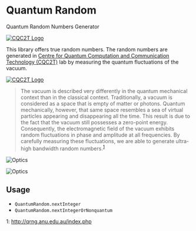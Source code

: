 # Quantum Random

Quantum Random Numbers Generator

[![CQC2T Logo](http://qrng.anu.edu.au/Pictures/laser.png)](http://www.cqc2t.org)

This library offers true random numbers. The random numbers are generated in [Centre for Quantum Computation and Communication Technology (CQC2T)](http://www.cqc2t.org) lab by measuring the quantum fluctuations of the vacuum.

[![CQC2T Logo](http://www.cqc2t.org/themes/id-pasc/images/logo.png)](http://www.cqc2t.org)

> The vacuum is described very differently in the quantum mechanical context than in the classical context. Traditionally, a vacuum is considered as a space that is empty of matter or photons. Quantum mechanically, however, that same space resembles a sea of virtual particles appearing and disappearing all the time. This result is due to the fact that the vacuum still possesses a zero-point energy. Consequently, the electromagnetic field of the vacuum exhibits random fluctuations in phase and amplitude at all frequencies. By carefully measuring these fluctuations, we are able to generate ultra-high bandwidth random numbers.<sup>[1](#desc)</sup>

![Optics](http://qrng.anu.edu.au/Pictures/optics.jpg)

![Optics](http://qrng.anu.edu.au/Pictures/PXI.jpg)

## Usage

- `QuantumRandom.nextInteger`
- `QuantumRandom.nextIntegerOrNonquantum`

<a name="desc">1</a>: http://qrng.anu.edu.au/index.php
